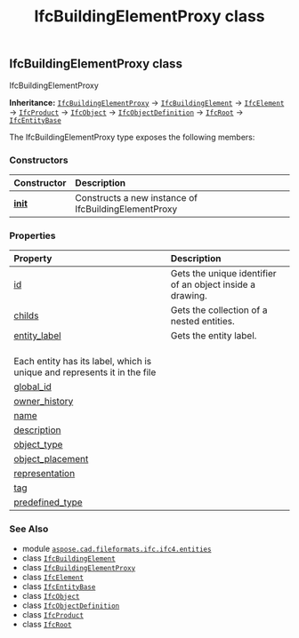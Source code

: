 ﻿---
title: IfcBuildingElementProxy class
second_title: Aspose.CAD for Python via .NET API References
description: 
type: docs
weight: 610
url: /python-net/aspose.cad.fileformats.ifc.ifc4.entities/ifcbuildingelementproxy/
is_root: false
---

## IfcBuildingElementProxy class

IfcBuildingElementProxy



**Inheritance:** [`IfcBuildingElementProxy`](/cad/python-net/aspose.cad.fileformats.ifc.ifc4.entities/ifcbuildingelementproxy) → 
[`IfcBuildingElement`](/cad/python-net/aspose.cad.fileformats.ifc.ifc4.entities/ifcbuildingelement) → 
[`IfcElement`](/cad/python-net/aspose.cad.fileformats.ifc.ifc4.entities/ifcelement) → 
[`IfcProduct`](/cad/python-net/aspose.cad.fileformats.ifc.ifc4.entities/ifcproduct) → 
[`IfcObject`](/cad/python-net/aspose.cad.fileformats.ifc.ifc4.entities/ifcobject) → 
[`IfcObjectDefinition`](/cad/python-net/aspose.cad.fileformats.ifc.ifc4.entities/ifcobjectdefinition) → 
[`IfcRoot`](/cad/python-net/aspose.cad.fileformats.ifc.ifc4.entities/ifcroot) → 
[`IfcEntityBase`](/cad/python-net/aspose.cad.fileformats.ifc/ifcentitybase)



The IfcBuildingElementProxy type exposes the following members:

### Constructors
| Constructor | Description |
| :- | :- |
| [__init__](/cad/python-net/aspose.cad.fileformats.ifc.ifc4.entities/ifcbuildingelementproxy/__init__/#) | Constructs a new instance of IfcBuildingElementProxy |


### Properties
| Property | Description |
| :- | :- |
| [id](/cad/python-net/aspose.cad.fileformats.ifc.ifc4.entities/ifcbuildingelementproxy/id) | Gets the unique identifier of an object inside a drawing. |
| [childs](/cad/python-net/aspose.cad.fileformats.ifc.ifc4.entities/ifcbuildingelementproxy/childs) | Gets the collection of a nested entities. |
| [entity_label](/cad/python-net/aspose.cad.fileformats.ifc.ifc4.entities/ifcbuildingelementproxy/entity_label) | Gets the entity label.<br/>Each entity has its label, which is unique and represents it in the file |
| [global_id](/cad/python-net/aspose.cad.fileformats.ifc.ifc4.entities/ifcbuildingelementproxy/global_id) |  |
| [owner_history](/cad/python-net/aspose.cad.fileformats.ifc.ifc4.entities/ifcbuildingelementproxy/owner_history) |  |
| [name](/cad/python-net/aspose.cad.fileformats.ifc.ifc4.entities/ifcbuildingelementproxy/name) |  |
| [description](/cad/python-net/aspose.cad.fileformats.ifc.ifc4.entities/ifcbuildingelementproxy/description) |  |
| [object_type](/cad/python-net/aspose.cad.fileformats.ifc.ifc4.entities/ifcbuildingelementproxy/object_type) |  |
| [object_placement](/cad/python-net/aspose.cad.fileformats.ifc.ifc4.entities/ifcbuildingelementproxy/object_placement) |  |
| [representation](/cad/python-net/aspose.cad.fileformats.ifc.ifc4.entities/ifcbuildingelementproxy/representation) |  |
| [tag](/cad/python-net/aspose.cad.fileformats.ifc.ifc4.entities/ifcbuildingelementproxy/tag) |  |
| [predefined_type](/cad/python-net/aspose.cad.fileformats.ifc.ifc4.entities/ifcbuildingelementproxy/predefined_type) |  |



### See Also
* module [`aspose.cad.fileformats.ifc.ifc4.entities`](..)
* class [`IfcBuildingElement`](/cad/python-net/aspose.cad.fileformats.ifc.ifc4.entities/ifcbuildingelement)
* class [`IfcBuildingElementProxy`](/cad/python-net/aspose.cad.fileformats.ifc.ifc4.entities/ifcbuildingelementproxy)
* class [`IfcElement`](/cad/python-net/aspose.cad.fileformats.ifc.ifc4.entities/ifcelement)
* class [`IfcEntityBase`](/cad/python-net/aspose.cad.fileformats.ifc/ifcentitybase)
* class [`IfcObject`](/cad/python-net/aspose.cad.fileformats.ifc.ifc4.entities/ifcobject)
* class [`IfcObjectDefinition`](/cad/python-net/aspose.cad.fileformats.ifc.ifc4.entities/ifcobjectdefinition)
* class [`IfcProduct`](/cad/python-net/aspose.cad.fileformats.ifc.ifc4.entities/ifcproduct)
* class [`IfcRoot`](/cad/python-net/aspose.cad.fileformats.ifc.ifc4.entities/ifcroot)
